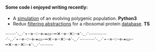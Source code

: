 #### Some code i enjoyed writing recently:

   - A [simulation](https://github.com/rtviii/polygenicity-simulations/blob/master/february/Individual/Individ_T.py) of an evolving polygenic population. __Python3__
   - Redux [filtering abstractions](https://github.com/rtviii/ribosome.xyz-frontend.ts/blob/master/src/redux/reducers/Filters/ActionTypes.ts) for a ribosomal protein [database](https://ribosome.xyz). __TS__ 

⋯⋯⋅⋱⋰⋆⋅⋅⋄⋅⋅∶⋅⋅⋄▫▪▭┈┅✕⋅⋅⋄⋅⋅✕∶⋅⋅⋄⋱⋰⋯⋯⋯⋯⋅⋱⋰⋆⋅⋅⋄⋅⋅∶⋅⋅⋄▫▪▭┈┅✕⋅⋅⋄⋅⋅✕∶⋅⋅⋄⋱⋰⋯⋯⋯⋅⋱⋰⋆⋅⋅⋄⋅⋅∶⋅⋅⋄▫▪▭┈    ┅✕⋅⋅⋄⋅⋅✕∶⋅⋅⋄⋱⋰⋯⋯⋯



